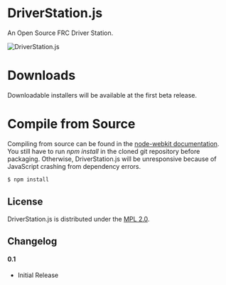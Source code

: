 # DriverStation.js

An Open Source FRC Driver Station.

![DriverStation.js](http://i.imgur.com/vMrjbTg.png)

# Downloads

Downloadable installers will be available at the first beta release.

# Compile from Source

Compiling from source can be found in the [node-webkit documentation](https://github.com/rogerwang/node-webkit/wiki/How-to-package-and-distribute-your-apps). 
You still have to run *npm install* in the cloned git repository before
packaging. Otherwise, DriverStation.js will be unresponsive because of
JavaScript crashing from dependency errors.

``` bash
$ npm install
```

## License

DriverStation.js is distributed under the [MPL 2.0](http://www.mozilla.org/MPL/2.0/).

## Changelog

#### 0.1
- Initial Release